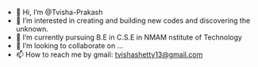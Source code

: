 - 👋 Hi, I’m @Tvisha-Prakash
- 👀 I’m interested in creating and building new codes and discovering the unknown. 
- 🌱 I’m currently pursuing B.E in C.S.E in NMAM nstitute of Technology
- 💞️ I’m looking to collaborate on ...
- 📫 How to reach me by gmail: tvishashetty13@gmail.com

<!---
Tvisha-Prakash/Tvisha-Prakash is a ✨ special ✨ repository because its `README.md` (this file) appears on your GitHub profile.
You can click the Preview link to take a look at your changes.
--->
